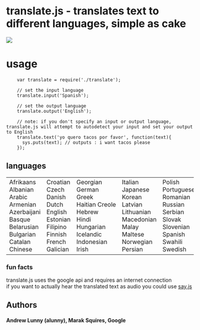 # translate.js - translates text to different languages, simple as cake

<img src = "http://i.imgur.com/0XzuZ.png" border = "0"/>


# usage

        var translate = require('./translate');
        
        // set the input language 
        translate.input('Spanish');

        // set the output language 
        translate.output('English');
        
        // note: if you don't specify an input or output language, translate.js will attempt to autodetect your input and set your output to English
        translate.text('yo quero tacos por favor', function(text){
          sys.puts(text); // outputs : i want tacos please
        }); 
        
## languages

<table><tbody><tr><td style="white-space: nowrap;">Afrikaans<br>Albanian<br>Arabic<br>Armenian<br>Azerbaijani<br>Basque<br>Belarusian<br>Bulgarian<br>Catalan<br>Chinese</td><td style="white-space: nowrap;">Croatian<br>Czech<br>Danish<br>Dutch<br>English<br>Estonian<br>Filipino<br>Finnish<br>French<br>Galician</td><td style="white-space: nowrap;">Georgian<br>German<br>Greek<br>Haitian Creole<br>Hebrew<br>Hindi<br>Hungarian<br>Icelandic<br>Indonesian<br>Irish</td><td style="white-space: nowrap;">Italian<br>Japanese<br>Korean<br>Latvian<br>Lithuanian<br>Macedonian<br>Malay<br>Maltese<br>Norwegian<br>Persian</td><td style="white-space: nowrap;">Polish<br>Portuguese<br>Romanian<br>Russian<br>Serbian<br>Slovak<br>Slovenian<br>Spanish<br>Swahili<br>Swedish</td><td style="white-space: nowrap;">Thai<br>Turkish<br>Ukrainian<br>Urdu<br>Vietnamese<br>Welsh<br>Yiddish</td></tr></tbody></table>

### fun facts

translate.js uses the google api and requires an internet connection<br/>
if you want to actually hear the translated text as audio you could use <a href = "http://github.com/marak/say.js/">say.js</a><br/>

## Authors
#### Andrew Lunny (alunny), Marak Squires, Google 
           